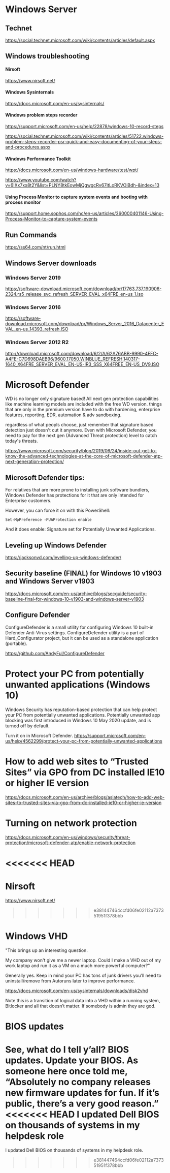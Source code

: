 # Windows Server

## Technet

https://social.technet.microsoft.com/wiki/contents/articles/default.aspx

## Windows troubleshooting

#### Nirsoft

https://www.nirsoft.net/


#### Windows Sysinternals

https://docs.microsoft.com/en-us/sysinternals/

#### Windows problem steps recorder

https://support.microsoft.com/en-us/help/22878/windows-10-record-steps

https://social.technet.microsoft.com/wiki/contents/articles/51722.windows-problem-steps-recorder-psr-quick-and-easy-documenting-of-your-steps-and-procedures.aspx

#### Windows Performance Toolkit

https://docs.microsoft.com/en-us/windows-hardware/test/wpt/

https://www.youtube.com/watch?v=6IXx7xx8t2Y&list=PLNY8tkEowMjQgwgcRv67itLoRKVOiBdh-&index=13

#### Using Process Monitor to capture system events and booting with process monitor

https://support.home.sophos.com/hc/en-us/articles/360000401146-Using-Process-Monitor-to-capture-system-events

## Run Commands

https://ss64.com/nt/run.html

## Windows Server downloads

### Windows Server 2019

https://software-download.microsoft.com/download/pr/17763.737.190906-2324.rs5_release_svc_refresh_SERVER_EVAL_x64FRE_en-us_1.iso

### Windows Server 2016

https://software-download.microsoft.com/download/pr/Windows_Server_2016_Datacenter_EVAL_en-us_14393_refresh.ISO

### Windows Server 2012 R2

http://download.microsoft.com/download/6/2/A/62A76ABB-9990-4EFC-A4FE-C7D698DAEB96/9600.17050.WINBLUE_REFRESH.140317-1640_X64FRE_SERVER_EVAL_EN-US-IR3_SSS_X64FREE_EN-US_DV9.ISO

# Microsoft Defender

WD is no longer only signature based! All next gen protection capabilities like machine learning models are included with the free WD version. things that are only in the premium version have to do with hardening, enterprise features, reporting, EDR, automation & adv sandboxing.

regardless of what peopls choose, just remember that signature based detection just doesn't cut it anymore. Even with Microsoft Defender, you need to pay for the next gen (Advanced Threat protection) level to catch today's threats.

https://www.microsoft.com/security/blog/2019/06/24/inside-out-get-to-know-the-advanced-technologies-at-the-core-of-microsoft-defender-atp-next-generation-protection/

## Microsoft Defender tips:

For relatives that are more prone to installing junk software bundlers, Windows Defender has protections for it that are only intended for Enterprise customers.

However, you can force it on with this PowerShell:

`Set-MpPreference -PUAProtection enable`

And it does enable: Signature set for Potentially Unwanted Applications.

## Leveling up Windows Defender

https://jacksonvd.com/levelling-up-windows-defender/

## Security baseline (FINAL) for Windows 10 v1903 and Windows Server v1903

https://docs.microsoft.com/en-us/archive/blogs/secguide/security-baseline-final-for-windows-10-v1903-and-windows-server-v1903


## Configure Defender

ConfigureDefender is a small utility for configuring Windows 10 built-in Defender Anti-Virus settings. ConfigureDefender utility is a part of Hard_Configurator project, but it can be used as a standalone application (portable).

https://github.com/AndyFul/ConfigureDefender

# Protect your PC from potentially unwanted applications (Windows 10)
Windows Security has reputation-based protection that can help protect your PC from potentially unwanted applications. Potentially unwanted app blocking was first introduced in Windows 10 May 2020 update, and is turned off by default.

Turn it on in Microsoft Defender.
https://support.microsoft.com/en-us/help/4562299/protect-your-pc-from-potentially-unwanted-applications

# How to add web sites to “Trusted Sites” via GPO from DC installed IE10 or higher IE version
https://docs.microsoft.com/en-us/archive/blogs/asiatech/how-to-add-web-sites-to-trusted-sites-via-gpo-from-dc-installed-ie10-or-higher-ie-version

# Turning on network protection
https://docs.microsoft.com/en-us/windows/security/threat-protection/microsoft-defender-atp/enable-network-protection

<<<<<<< HEAD
=======
# Nirsoft

https://www.nirsoft.net/


>>>>>>> e381447464ccfd06fe02112a737351951f378bbb
# Windows VHD

"This brings up an interesting question.

My company won't give me a newer laptop.  Could I make a VHD out of my work laptop and run it as a VM on a much more powerful computer?"

Generally yes. Keep in mind your PC has tons of junk drivers you’ll need to uninstall/remove from Autoruns later to improve performance.

https://docs.microsoft.com/en-us/sysinternals/downloads/disk2vhd

Note this is a transition of logical data into a VHD within a running system, Bitlocker and all that doesn’t matter.
If somebody is admin they are god.


# BIOS updates

See, what do I tell y’all? BIOS updates. Update your BIOS. As someone here once told me, “Absolutely no company releases new firmware updates for fun. If it’s public, there’s a very good reason.”
<<<<<<< HEAD
I updated Dell BIOS on thousands of systems in my helpdesk role
=======
I updated Dell BIOS on thousands of systems in my helpdesk role.
>>>>>>> e381447464ccfd06fe02112a737351951f378bbb
